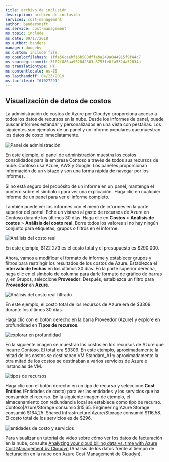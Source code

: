 ```yaml
---
title: archivo de inclusión
description: archivo de inclusión
services: cost-management
author: bandersmsft
ms.service: cost-management
ms.topic: include
ms.date: 09/17/2018
ms.author: banders
manager: dougeby
ms.custom: include file
ms.openlocfilehash: 1ffa56caebf16b588dffaba249a844915f9f44c7
ms.sourcegitcommit: 3102f886aa962842303c8753fe8fa5324a52834a
ms.translationtype: HT
ms.contentlocale: es-ES
ms.lasthandoff: 04/23/2019
ms.locfileid: "61027291"
---
```

## <a name="view-cost-data"></a>Visualización de datos de costos

La administración de costos de Azure por Cloudyn proporciona acceso a todos los datos de recursos en la nube. Desde los informes de panel, puede buscar informes estándar y personalizados en una vista con pestañas. Los siguientes son ejemplos de un panel y un informe populares que muestran los datos de costo inmediatamente.

![Panel de administración](./media/cost-management-create-account-view-data/mgt-dash.png)

En este ejemplo, el panel de administración muestra los costos consolidados para la empresa Contoso a través de todos sus recursos de nube. Contoso usa Azure, AWS y Google. Los paneles proporcionan información de un vistazo y son una forma rápida de navegar por los informes.  

Si no está seguro del propósito de un informe en un panel, mantenga el puntero sobre el símbolo **i** para ver una explicación. Haga clic en cualquier informe de un panel para ver el informe completo.

También puede ver los informes con el menú de informes en la parte superior del portal. Eche un vistazo al gasto de recursos de Azure en Contoso durante los últimos 30 días. Haga clic en **Costos** > **Análisis de costos** > **Análisis del costo real**. Borre todos los valores si no hay ningún conjunto para etiquetas, grupos o filtros en el informe.

![Análisis del costo real](./media/cost-management-create-account-view-data/actual-cost-01.png)

En este ejemplo, $122 273 es el costo total y el presupuesto es $290 000.

Ahora, vamos a modificar el formato de informe y establecer grupos y filtros para restringir los resultados de los costos de Azure. Establezca el **intervalo de fechas** en los últimos 30 días. En la parte superior derecha, haga clic en el símbolo de columna para darle formato de gráfico de barras y, en Grupos, seleccione **Proveedor**. Después, establezca un filtro para **Proveedor** en **Azure**.

![Análisis del costo real filtrado](./media/cost-management-create-account-view-data/actual-cost-02.png)

En este ejemplo, el costo total de los recursos de Azure era de $3309 durante los últimos 30 días.

Haga clic con el botón derecho en la barra Proveedor (Azure) y explore en profundidad en **Tipos de recursos**.

![explorar en profundidad](./media/cost-management-create-account-view-data/actual-cost-03.png)

En la siguiente imagen se muestran los costos en los recursos de Azure que incurre Contoso. El total era $3309. En este ejemplo, aproximadamente la mitad de los costos se destinaban VM Standard_A1 y aproximadamente la otra mitad de los costos se destinaban a varios servicios de Azure e instancias de VM.

![tipos de recursos](./media/cost-management-create-account-view-data/actual-cost-04.png)

Haga clic con el botón derecho en un tipo de recurso y seleccione **Cost Entities** (Entidades de costo) para ver las entidades y los servicios que ha consumido el recurso. En la siguiente imagen de ejemplo, el almacenamiento con redundancia local se establece como tipo de recurso. Contoso|Azure/Storage consumió $15,65. Engineering|Azure Storage consumió $164,25. Shared Infrastructure|Azure/Storage consumió $116,58. El costo total de los servicios es de $296.

![entidades de costo y servicios](./media/cost-management-create-account-view-data/actual-cost-05.png)

Para visualizar un tutorial de vídeo sobre cómo ver los datos de facturación en la nube, consulte [Analyzing your cloud billing data vs. time with Azure Cost Management by Cloudyn](https://youtu.be/G0pvI3iLH-Y) (Análisis de los datos frente al tiempo de facturación en la nube con Azure Cost Management de Cloudyn).
